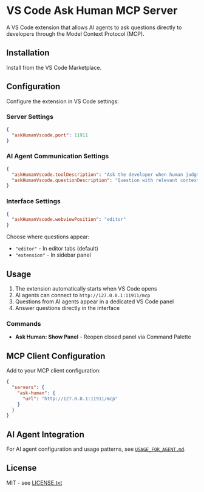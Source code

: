 # VS Code Ask Human MCP Server

A VS Code extension that allows AI agents to ask questions directly to developers through the Model Context Protocol (MCP).

## Installation

Install from the VS Code Marketplace.

## Configuration

Configure the extension in VS Code settings:

### Server Settings

```json
{
  "askHumanVscode.port": 11911
}
```

### AI Agent Communication Settings

```json
{
  "askHumanVscode.toolDescription": "Ask the developer when human judgment or context is needed for decision-making",
  "askHumanVscode.questionDescription": "Question with relevant context, current situation, and specific guidance needed"
}
```

### Interface Settings

```json
{
  "askHumanVscode.webviewPosition": "editor"
}
```

Choose where questions appear:

- `"editor"` - In editor tabs (default)
- `"extension"` - In sidebar panel

## Usage

1. The extension automatically starts when VS Code opens
2. AI agents can connect to `http://127.0.0.1:11911/mcp`
3. Questions from AI agents appear in a dedicated VS Code panel
4. Answer questions directly in the interface

### Commands

- **Ask Human: Show Panel** - Reopen closed panel via Command Palette

## MCP Client Configuration

Add to your MCP client configuration:

```json
{
  "servers": {
    "ask-human": {
      "url": "http://127.0.0.1:11911/mcp"
    }
  }
}
```

## AI Agent Integration

For AI agent configuration and usage patterns, see [`USAGE_FOR_AGENT.md`](USAGE_FOR_AGENT.md).

## License

MIT - see [LICENSE.txt](LICENSE.txt)

